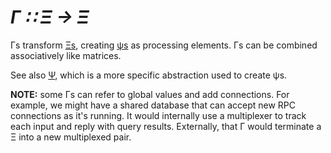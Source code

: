 # _Γ ∷ Ξ → Ξ_
Γs transform [Ξs](Xi.md), creating [ψs](psi.md) as processing elements. Γs can be combined associatively like matrices.

See also [Ψ](Psi.md), which is a more specific abstraction used to create ψs.

**NOTE:** some Γs can refer to global values and add connections. For example, we might have a shared database that can accept new RPC connections as it's running. It would internally use a multiplexer to track each input and reply with query results. Externally, that Γ would terminate a Ξ into a new multiplexed pair.
